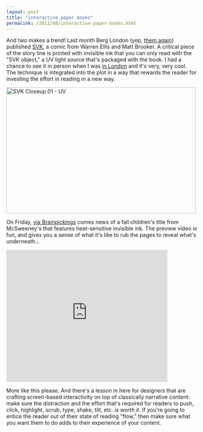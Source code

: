 ```yaml
---
layout: post
title: "interactive paper books"
permalink: /2011/08/interactive-paper-books.html
---
```


<p>And two makes a trend! Last month Berg London (yep, <a href="http://www.sippey.com/2011/08/the-opposite-of-camouflage.html">them again</a>) published <a href="http://berglondon.com/products/svk/">SVK</a>, a comic from Warren Ellis and Matt Brooker. A critical piece of the story line is printed with invisible ink that you can only read with the "SVK object," a UV light source that's packaged with the book. I had a chance to see it in person when I was <a href="http://www.sippey.com/2011/06/in-london.html">in London</a> and it's very, very cool. The technique is integrated into the plot in a way that rewards the reader for investing the effort in reading in a new way.</p>

<p><a href="http://www.flickr.com/photos/bergstudio/5903881575/" title="SVK Closeup 01 - UV by BERG Studio, on Flickr"><img src="https://farm7.static.flickr.com/6001/5903881575_aa4054829b.jpg" width="500" height="333" alt="SVK Closeup 01 - UV"></a></p>

<p>On Friday, <a href="http://www.brainpickings.org/index.php/2011/08/05/mcsweeneys-keep-our-secrets/">via Brainpickings</a> comes news of a fall children's title from McSweeney's that features heat-sensitive invisible ink. The preview video is fun, and gives you a sense of what it's like to rub the pages to reveal what's underneath...</p>

<p><iframe width="425" height="349" src="https://www.youtube.com/embed/hOEF29Fgwio" frameborder="0" allowfullscreen></iframe></p>

<p>More like this please. And there's a lesson in here for designers that are crafting screen-based interactivity on top of classically narrative content: make sure the distraction and the effort that's required for readers to push, click, highlight, scrub, type, shake, tilt, etc. <em>is worth it</em>. If you're going to entice the reader out of their state of reading "flow," then make sure what you want them to do adds to their experience of your content.</p>



